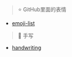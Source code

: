 > :star: GitHub里面的表情 

* [emoji-list](https://github.com/caiyongji/emoji-list)


> :bookmark_tabs: 手写 

* [handwriting](https://saurabhdaware.github.io/text-to-handwriting/)

